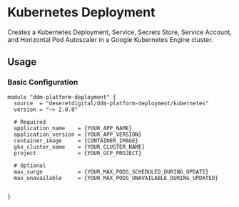 # Kubernetes Deployment

Creates a Kubernetes Deployment, Service, Secrets Store, Service Account, and Horizontal Pod Autoscaler in a Google Kubernetes Engine cluster.

## Usage

### Basic Configuration 

```hcl
module "ddm-platform-deployment" {
  source  = "deseretdigital/ddm-platform-deployment/kubernetes"
  version = "~> 2.0.0"

  # Required
  application_name    = {YOUR_APP_NAME}
  application_version = {YOUR_APP_VERSION}
  container_image     = {CONTAINER_IMAGE}
  gke_cluster_name    = {YOUR_CLUSTER_NAME}
  project             = {YOUR_GCP_PROJECT}

  # Optional
  max_surge           = {YOUR_MAX_PODS_SCHEDULED_DURING_UPDATE}
  max_unavailable     = {YOUR_MAX_PODS_UNAVAILABLE_DURING_UPDATED}

  
}
```
